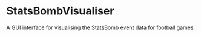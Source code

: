 # StatsBombVisualiser

A GUI interface for visualising the StatsBomb event data for football games.
